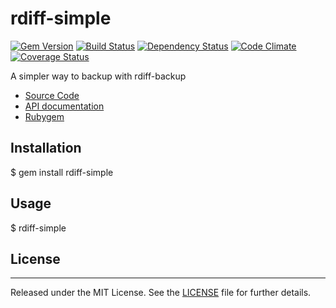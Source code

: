 # rdiff-simple

[![Gem Version](https://badge.fury.io/rb/rdiff-simple.png)](http://badge.fury.io/rb/rdiff-simple)
[![Build Status](https://travis-ci.org/ketiko/rdiff-simple.png?branch=master)](https://travis-ci.org/ketiko/rdiff-simple)
[![Dependency Status](https://gemnasium.com/ketiko/rdiff-simple.png)](https://gemnasium.com/ketiko/rdiff-simple)
[![Code Climate](https://codeclimate.com/github/ketiko/rdiff-simple.png)](https://codeclimate.com/github/ketiko/rdiff-simple)
[![Coverage Status](https://coveralls.io/repos/ketiko/rdiff-simple/badge.png)](https://coveralls.io/r/ketiko/rdiff-simple)

A simpler way to backup with rdiff-backup

* [Source Code](http://github.com/ketiko/rdiff-simple)
* [API documentation](http://rubydoc.info/github/ketiko/rdiff-simple/master)
* [Rubygem](http://rubygems.org/gems/rdiff-simple)

## Installation

$ gem install rdiff-simple

## Usage

$ rdiff-simple

## License
-------
Released under the MIT License.  See the [LICENSE][] file for further details.

[license]: LICENSE.txt
